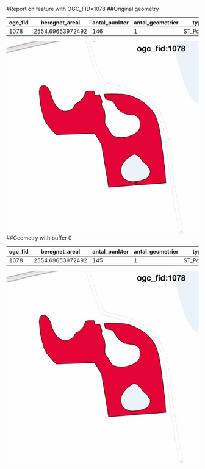 #Report on feature with OGC_FID=1078
##Original geometry



| ogc_fid |  beregnet_areal  | antal_punkter | antal_geometrier |    type    |
|---------|------------------|---------------|------------------|------------|
|    1078 | 2554.69653972492 |           146 |                1 | ST_Polygon|
![geom](../images/1078_invalid.jpg)
##Geometry with buffer 0



| ogc_fid |  beregnet_areal  | antal_punkter | antal_geometrier |    type    |
|---------|------------------|---------------|------------------|------------|
|    1078 | 2554.69653972492 |           145 |                1 | ST_Polygon|
![geom](../images/1078_buffer0.jpg)
